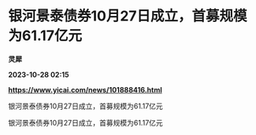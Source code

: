 # 银河景泰债券10月27日成立，首募规模为61.17亿元
**灵犀**

**2023-10-28 02:15**

**https://www.yicai.com/news/101888416.html**

银河景泰债券10月27日成立，首募规模为61.17亿元

银河景泰债券10月27日成立，首募规模为61.17亿元